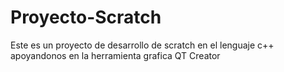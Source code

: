 # Proyecto-Scratch
Este es un proyecto de desarrollo de scratch en el lenguaje c++ apoyandonos en la herramienta grafica QT Creator
